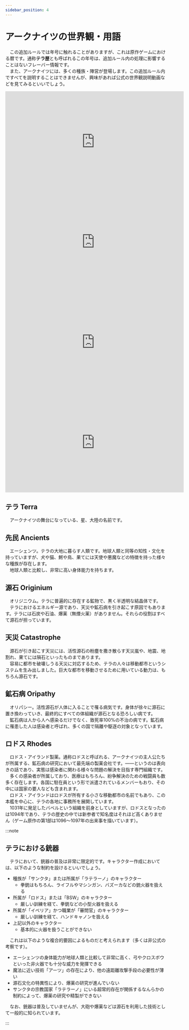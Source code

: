 ```yaml
---
sidebar_position: 4
---
```


# アークナイツの世界観・用語

　この追加ルールでは年号に触れることがありますが、これは原作ゲームにおける暦です。通称<b>テラ歴</b>とも呼ばれるこの年号は、追加ルール内の処理に影響することはないフレーバー情報です。  
　また、アークナイツには、多くの種族・陣営が登場します。この追加ルール内ですべてを説明することはできませんが、興味があれば公式の世界観説明動画などを見てみるといいでしょう。

<iframe width="560" height="315" src="https://www.youtube.com/embed/yP91VOoBoJU?si=hzGVriK5hIDGef3A" title="YouTube video player" frameborder="0" allow="accelerometer; autoplay; clipboard-write; encrypted-media; gyroscope; picture-in-picture; web-share" referrerpolicy="strict-origin-when-cross-origin" allowfullscreen></iframe>
<iframe width="560" height="315" src="https://www.youtube.com/embed/dTt6sU00jxI?si=kjqTEluGwzHk2HdO" title="YouTube video player" frameborder="0" allow="accelerometer; autoplay; clipboard-write; encrypted-media; gyroscope; picture-in-picture; web-share" referrerpolicy="strict-origin-when-cross-origin" allowfullscreen></iframe>
<iframe width="560" height="315" src="https://www.youtube.com/embed/Dw339JSTVxU?si=O7zi_z4_DFq46o4o" title="YouTube video player" frameborder="0" allow="accelerometer; autoplay; clipboard-write; encrypted-media; gyroscope; picture-in-picture; web-share" referrerpolicy="strict-origin-when-cross-origin" allowfullscreen></iframe>
<iframe width="560" height="315" src="https://www.youtube.com/embed/IV2zU4aDJww?si=I33F3F8_q28M-QyJ" title="YouTube video player" frameborder="0" allow="accelerometer; autoplay; clipboard-write; encrypted-media; gyroscope; picture-in-picture; web-share" referrerpolicy="strict-origin-when-cross-origin" allowfullscreen></iframe>

## テラ Terra

　アークナイツの舞台になっている、星、大陸の名前です。

## 先民 Ancients

　エーシェンツ。テラの大地に暮らす人類です。地球人類と同等の知性・文化を持っていますが、犬や猫、鰐や鳥、果てには天使や悪魔などの特徴を持った様々な種族が存在します。  
　地球人類と比較し、非常に高い身体能力を持ちます。

## 源石 Originium

　オリジニウム。テラに普遍的に存在する鉱物で、黒く半透明な結晶体です。  
　テラにおけるエネルギー源であり、天災や鉱石病を引き起こす原因でもあります。テラには石炭や石油、爆薬（無煙火薬）がありません。それらの役割はすべて源石が担っています。

## 天災 Catastrophe

　源石が引き起こす天災には、活性源石の粉塵を撒き散らす天災嵐や、地震、地割れ、果てには隕石といったものまであります。  
　容易に都市を破壊しうる天災に対応するため、テラの人々は移動都市というシステムを生み出しました。巨大な都市を移動させるために用いている動力は、もちろん源石です。

## 鉱石病 Oripathy

　オリパシー。活性源石が人体に入ることで罹る病気です。身体が徐々に源石に置き換わっていき、最終的にすべての体組織が源石となる恐ろしい病です。  
　鉱石病は人から人へ感染るだけでなく、致死率100%の不治の病です。鉱石病に罹患した人は感染者と呼ばれ、多くの国で隔離や駆逐の対象となっています。

## ロドス Rhodes

　ロドス・アイランド製薬。通称ロドスと呼ばれる、アークナイツの主人公たちが所属する、鉱石病の研究において最先端の製薬会社です。――というのは表向きの話であり、実態は感染者に関わる様々な問題の解決を目指す専門組織です。  
　多くの感染者が所属しており、医療はもちろん、紛争解決のための戦闘員も数多く存在します。各国に駐在員という形で派遣されているメンバーもおり、その中には国家の要人なども含まれます。  
　ロドス・アイランドはロドスが所有する小さな移動都市の名前でもあり、この本艦を中心に、テラの各地に事務所を展開しています。  
　1031年に発足したバベルという組織を前身としていますが、ロドスとなったのは1094年であり、テラの歴史の中では新参者で知名度はそれほど高くありません（ゲーム原作の第1部は1096～1097年の出来事を描いています）。

:::note

## テラにおける銃器

　テラにおいて、銃器の普及は非常に限定的です。キャラクター作成においては、以下のような制約を設けるといいでしょう。

- 種族が「サンクタ」または所属が「ラテラーノ」のキャラクター
  - 拳銃はもちろん、ライフルやマシンガン、バズーカなどの銃火器を扱える
- 所属が「ロドス」または「BSW」のキャラクター
  - 厳しい訓練を経て、拳銃などの小型火器を扱える
- 所属が「イベリア」かつ職業が「審問官」のキャラクター
  - 厳しい訓練を経て、ハンドキャノンを扱える
- 上記以外のキャラクター
  - 基本的に火器を扱うことができない

　これは以下のような複合的要因によるものだと考えられます（多くは非公式の考察です）。

- エーシェンツの身体能力が地球人類と比較して非常に高く、弓やクロスボウといった非火器でも十分な威力を発揮できる
- 魔法に近い技術「アーツ」の存在により、他の遠距離攻撃手段の必要性が薄い
- 源石文化の特異性により、爆薬の研究が進んでいない
- サンクタの宗教国家「ラテラーノ」にいる超常的存在が関係するなんらかの制約によって、爆薬の研究や精製ができない

　なお、銃器は普及していませんが、大砲や爆薬などは源石を利用した技術として一般的に知られています。

:::